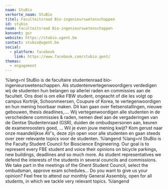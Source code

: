 ```yaml
---
naam: StuBio
verkorte_naam: StuBio
titel: Faculteitsraad Bio-ingenieurswetenschappen
id: stubio
naam: Faculteitsraad Bio-ingenieurswetenschappen
konvent: gsr
website: https://stubio.ugent.be
contact: stubio@ugent.be
social:
  - platform: facebook
    link: https://www.facebook.com/stubio.gent/
themas:
  - engagement
---
```

%lang=nl 
StuBio is de facultaire studentenraad bio-ingenieurswetenschappen. Als studentenvertegenwoordigers verdedigen wij de studenten hun belangen op allerlei raden en commissies aan de faculteit. Ons doel is om elke FBW student, ongeacht of die les volgt op campus Kortrijk, Schoonmeersen, Coupure of Korea, te vertegenwoordigen en hun mening hoorbaar maken. Dit kan gaan over fietsenstallingen, nieuwe gebouwen, thesis deadlines,....
Wij vertegenwoordigen alle studenten in de verscheidene commissies & raden, nemen deel aan de vergaderingen van de Gentse Studentenraad (GSR), duiden de ombudspersonen aan, keuren de examenroosters goed, ...
Wil je even jouw mening kwijt? Kom gerust naar onze maandelijkse AV's, deze zijn open voor alle studenten en gaan steeds over zeer relevante topics voor de studenten. 
%langend 
%lang=nl 
StuBio is the Faculty Student Council for Bioscience Engineering. Our goal is to represent every FBE student and voice their opinions on bicycle parkings, new buildings, deadlines and so much more. As student representatives we defend the interests of the students in several councils and commissions. We take part in the meetings of the Ghent Student Council, select the ombudsman, approve exam schedules… Do you want to give us your opinion? Feel free to attend our monthly General Assembly, open for all students, in which we tackle very relevant topics. 
%langend
